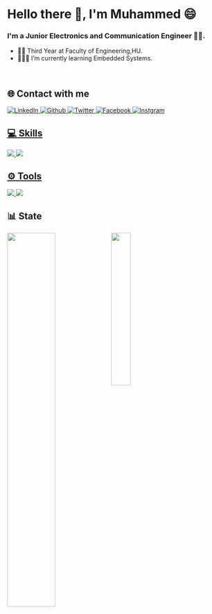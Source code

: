 # Hello there 👋, I'm Muhammed 😄
### I'm a Junior Electronics and Communication Engineer 👷‍♂️.
-  🧑‍🎓 Third Year at Faculty of Engineering,HU.
-  🧑🏽‍🏫 I’m currently learning Embedded Systems.
<br />

## 🌐 Contact with me 
 </a> <a href="https://www.linkedin.com/in/muhammedalii9" target="_blank"><img alt="LinkedIn" src="https://img.shields.io/badge/linkedin-%230077B5.svg?&style=for-the-badge&logo=linkedin&logoColor=white" />
 <a href="https://github.com/0xmuhammedalii99 " target="_blank"><img alt="Github" src="https://img.shields.io/badge/GitHub-%2312100E.svg?&style=for-the-badge&logo=Github&logoColor=white" />
 </a><a href="https://twitter.com/muhammed9alii" target="_blank"><img alt="Twitter" src="https://img.shields.io/badge/twitter-%231DA1F2.svg?&style=for-the-badge&logo=twitter&logoColor=white" /> 
  </a><a href="https://www.facebook.com/profile.php?id=100006345363273" target="_blank"><img alt="Facebook" src="https://img.shields.io/badge/Facebook-1877F2?style=for-the-badge&logo=facebook&logoColor=white" /> 
  </a><a href="https://www.instagram.com/muuhammeddalii/" target="_blank"><img alt="Instgram" src="https://img.shields.io/badge/Instagram-991397?style=for-the-badge&logo=instagram&logoColor=white" /> 
 <br />
 
## 💻 Skills
<img src="https://img.shields.io/badge/programming-00599C?style=for-the-badge&logo=C&logoColor=white" /> <img src="https://img.shields.io/badge/Microcontroller Interface-8A0A0A?style=for-the-badge&logo=micro:bit&logoColor=white">
 <br />
 
## ⚙️ Tools

<img src="https://img.shields.io/badge/GIT-E44C30?style=for-the-badge&logo=git&logoColor=white"> <a> <img src="https://img.shields.io/badge/Visual_Studio_Code-0078D4?style=for-the-badge&logo=visual%20studio%20code&logoColor=white" />
<br/>

## 📊 State
<img align="left" width=47% src="https://github-readme-stats.vercel.app/api?username=0xmuhammedalii99&show_icons=true&theme=tokyonight"/>
<img align="left" width=30% src="https://github-readme-stats.vercel.app/api/top-langs/?username=0xmuhammedalii99&theme=tokyonight"/>

<br />
<br />

<!-- ![GitHub Streak](https://streak-stats.demolab.com?user=0xmuhammedalii99 &theme=gruvbox&border_radius=4.5) -->




